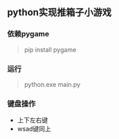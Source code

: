 ## python实现推箱子小游戏

### 依赖pygame
> pip install pygame

### 运行
> python.exe main.py

### 键盘操作
+ 上下左右键
+ wsad键同上